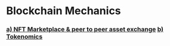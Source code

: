 # Blockchain Mechanics

### [ a) NFT Marketplace & peer to peer asset exchange](./#a-nft-marketplace-and-peer-to-peer-asset-exchange) [ b) Tokenomics](./#a-nft-marketplace-and-peer-to-peer-asset-exchange-b-tokenomics)

